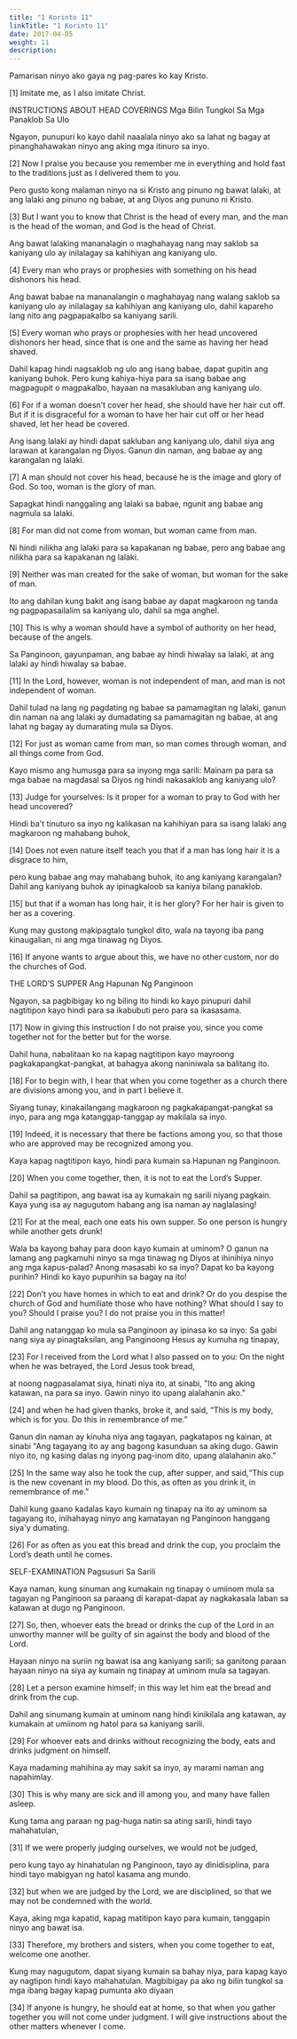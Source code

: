 ```yaml
---
title: "1 Korinto 11"
linkTitle: "1 Korinto 11"
date: 2017-04-05
weight: 11
description:
---
```


Pamarisan ninyo ako gaya ng pag-pares ko kay Kristo.

[1] Imitate me, as I also imitate Christ.

INSTRUCTIONS ABOUT HEAD COVERINGS
Mga Bilin Tungkol Sa Mga Panaklob Sa Ulo

Ngayon, punupuri ko kayo dahil naaalala ninyo ako sa lahat ng bagay at pinanghahawakan ninyo ang aking mga itinuro sa inyo.

[2] Now I praise you because you remember me in everything and hold fast to the traditions just as I delivered them to you.

Pero gusto kong malaman ninyo na si Kristo ang pinuno ng bawat lalaki, at ang lalaki ang pinuno ng babae, at ang Diyos ang pununo ni Kristo.

[3] But I want you to know that Christ is the head of every man, and the man is the head of the woman, and God is the head of Christ.

Ang bawat lalaking mananalagin o maghahayag nang may saklob sa kaniyang ulo ay inilalagay sa kahihiyan ang kaniyang ulo.

[4] Every man who prays or prophesies with something on his head dishonors his head.

Ang bawat babae na mananalangin o maghahayag nang walang saklob sa kaniyang ulo ay inilalagay sa kahihiyan ang kaniyang ulo, dahil kapareho lang nito ang pagpapakalbo sa kaniyang sarili.

[5] Every woman who prays or prophesies with her head uncovered dishonors her head, since that is one and the same as having her head shaved.

Dahil kapag hindi nagsaklob ng ulo ang isang babae, dapat gupitin ang kaniyang buhok. Pero kung kahiya-hiya para sa isang babae ang magpagupit o magpakalbo, hayaan na masakluban ang kaniyang ulo.

[6] For if a woman doesn’t cover her head, she should have her hair cut off. But if it is disgraceful for a woman to have her hair cut off or her head shaved, let her head be covered.

Ang isang lalaki ay hindi dapat sakluban ang kaniyang ulo, dahil siya ang larawan at karangalan ng Diyos. Ganun din naman, ang babae ay ang karangalan ng lalaki.

[7] A man should not cover his head, because he is the image and glory of God. So too, woman is the glory of man.

Sapagkat hindi nanggaling ang lalaki sa babae, ngunit ang babae ang nagmula sa lalaki.

[8] For man did not come from woman, but woman came from man.

Ni hindi nilikha ang lalaki para sa kapakanan ng babae, pero ang babae ang nilikha para sa kapakanan ng lalaki.

[9] Neither was man created for the sake of woman, but woman for the sake of man.

Ito ang dahilan kung bakit ang isang babae ay dapat magkaroon ng tanda ng pagpapasailalim sa kaniyang ulo, dahil sa mga anghel.

[10] This is why a woman should have a symbol of authority on her head, because of the angels.

Sa Panginoon, gayunpaman, ang babae ay hindi hiwalay sa lalaki, at ang lalaki ay hindi hiwalay sa babae.

[11] In the Lord, however, woman is not independent of man, and man is not independent of woman.

Dahil tulad na lang ng pagdating ng babae sa pamamagitan ng lalaki, ganun din naman na ang lalaki ay dumadating sa pamamagitan ng babae, at ang lahat ng bagay ay dumarating mula sa Diyos.

[12] For just as woman came from man, so man comes through woman, and all things come from God.

Kayo mismo ang humusga para sa inyong mga sarili: Mainam pa para sa mga babae na magdasal sa Diyos ng hindi nakasaklob ang kaniyang ulo?

[13] Judge for yourselves: Is it proper for a woman to pray to God with her head uncovered?

Hindi ba't tinuturo sa inyo ng kalikasan na kahihiyan para sa isang lalaki ang magkaroon ng mahabang buhok,

[14] Does not even nature itself teach you that if a man has long hair it is a disgrace to him,

pero kung babae ang may mahabang buhok, ito ang kaniyang karangalan? Dahil ang kaniyang buhok ay ipinagkaloob sa kaniya bilang panaklob.

[15] but that if a woman has long hair, it is her glory? For her hair is given to her as a covering.

Kung may gustong makipagtalo tungkol dito, wala na tayong iba pang kinaugalian, ni ang mga tinawag ng Diyos.

[16] If anyone wants to argue about this, we have no other custom, nor do the churches of God.

THE LORD’S SUPPER
Ang Hapunan Ng Panginoon

Ngayon, sa pagbibigay ko ng biling ito hindi ko kayo pinupuri dahil nagtitipon kayo hindi para sa ikabubuti pero para sa ikasasama.

[17] Now in giving this instruction I do not praise you, since you come together not for the better but for the worse.

Dahil huna, nabalitaan ko na kapag nagtitipon kayo mayroong pagkakapangkat-pangkat, at bahagya akong naniniwala sa balitang ito.

[18] For to begin with, I hear that when you come together as a church there are divisions among you, and in part I believe it.

Siyang tunay, kinakailangang magkaroon ng pagkakapangat-pangkat sa inyo, para ang mga katanggap-tanggap ay makilala sa inyo.

[19] Indeed, it is necessary that there be factions among you, so that those who are approved may be recognized among you.

Kaya kapag nagtitipon kayo, hindi para kumain sa Hapunan ng Panginoon.

[20] When you come together, then, it is not to eat the Lord’s Supper.

Dahil sa pagtitipon, ang bawat isa ay kumakain ng sarili niyang pagkain. Kaya yung isa ay nagugutom habang ang isa naman ay naglalasing!

[21] For at the meal, each one eats his own supper. So one person is hungry while another gets drunk!

Wala ba kayong bahay para doon kayo kumain at uminom? O ganun na lamang ang pagkamuhi ninyo sa mga tinawag ng Diyos at ihinihiya ninyo ang mga kapus-palad? Anong masasabi ko sa inyo? Dapat ko ba kayong purihin? Hindi ko kayo pupurihin sa bagay na ito!

[22] Don’t you have homes in which to eat and drink? Or do you despise the church of God and humiliate those who have nothing? What should I say to you? Should I praise you? I do not praise you in this matter!

Dahil ang natanggap ko mula sa Panginoon ay ipinasa ko sa inyo: Sa gabi nang siya ay pinagtaksilan, ang Panginoong Hesus ay kumuha ng tinapay,

[23] For I received from the Lord what I also passed on to you: On the night when he was betrayed, the Lord Jesus took bread,

at noong nagpasalamat siya, hinati niya ito, at sinabi, "Ito ang aking katawan, na para sa inyo. Gawin ninyo ito upang alalahanin ako."

[24] and when he had given thanks, broke it, and said, “This is my body, which is for you. Do this in remembrance of me.”

Ganun din naman ay kinuha niya ang tagayan, pagkatapos ng kainan, at sinabi "Ang tagayang ito ay ang bagong kasunduan sa aking dugo. Gawin niyo ito, ng kasing dalas ng inyong pag-inom dito, upang alalahanin ako."

[25] In the same way also he took the cup, after supper, and said,“This cup is the new covenant in my blood. Do this, as often as you drink it, in remembrance of me.”

Dahil kung gaano kadalas kayo kumain ng tinapay na ito ay uminom sa tagayang ito, inihahayag ninyo ang kamatayan ng Panginoon hanggang siya'y dumating.

[26] For as often as you eat this bread and drink the cup, you proclaim the Lord’s death until he comes.

SELF-EXAMINATION
Pagsusuri Sa Sarili

Kaya naman, kung sinuman ang kumakain ng tinapay o umiinom mula sa tagayan ng Panginoon sa paraang di karapat-dapat ay nagkakasala laban sa katawan at dugo ng Panginoon.

[27] So, then, whoever eats the bread or drinks the cup of the Lord in an unworthy manner will be guilty of sin against the body and blood of the Lord.

Hayaan ninyo na suriin ng bawat isa ang kaniyang sarili; sa ganitong paraan hayaan ninyo na siya ay kumain ng tinapay at uminom mula sa tagayan.

[28] Let a person examine himself; in this way let him eat the bread and drink from the cup.

Dahil ang sinumang kumain at uminom nang hindi kinikilala ang katawan, ay kumakain at umiinom ng hatol para sa kaniyang sarili.

[29] For whoever eats and drinks without recognizing the body, eats and drinks judgment on himself.

Kaya madaming mahihina ay may sakit sa inyo, ay marami naman ang napahimlay.

[30] This is why many are sick and ill among you, and many have fallen asleep.

Kung tama ang paraan ng pag-huga natin sa ating sarili, hindi tayo mahahatulan,

[31] If we were properly judging ourselves, we would not be judged,

pero kung tayo ay hinahatulan ng Panginoon, tayo ay dinidisiplina, para hindi tayo mabigyan ng hatol kasama ang mundo.

[32] but when we are judged by the Lord, we are disciplined, so that we may not be condemned with the world.

Kaya, aking mga kapatid, kapag matitipon kayo para kumain, tanggapin ninyo ang bawat isa.

[33] Therefore, my brothers and sisters, when you come together to eat, welcome one another.

Kung may nagugutom, dapat siyang kumain sa bahay niya, para kapag kayo ay nagtipon hindi kayo mahahatulan. Magbibigay pa ako ng bilin tungkol sa mga ibang bagay kapag pumunta ako diyaan

[34] If anyone is hungry, he should eat at home, so that when you gather together you will not come under judgment. I will give instructions about the other matters whenever I come.
